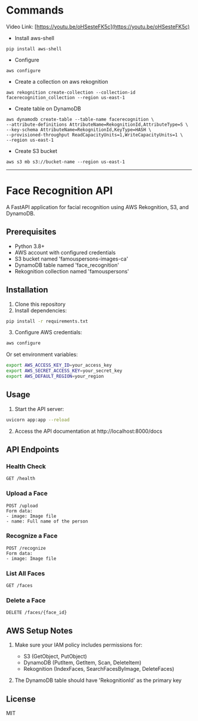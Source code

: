 # Commands

Video Link: [https://youtu.be/oHSesteFK5c](https://youtu.be/oHSesteFK5c)


- Install aws-shell
```
pip install aws-shell
```

- Configure
```
aws configure
```

- Create a collection on aws rekognition
```
aws rekognition create-collection --collection-id facerecognition_collection --region us-east-1
```

- Create table on DynamoDB
```
aws dynamodb create-table --table-name facerecognition \
--attribute-definitions AttributeName=RekognitionId,AttributeType=S \
--key-schema AttributeName=RekognitionId,KeyType=HASH \
--provisioned-throughput ReadCapacityUnits=1,WriteCapacityUnits=1 \
--region us-east-1
```

- Create S3 bucket
```
aws s3 mb s3://bucket-name --region us-east-1
```


---
# Face Recognition API

A FastAPI application for facial recognition using AWS Rekognition, S3, and DynamoDB.

## Prerequisites

- Python 3.8+
- AWS account with configured credentials
- S3 bucket named 'famouspersons-images-ca'
- DynamoDB table named 'face_recognition'
- Rekognition collection named 'famouspersons'

## Installation

1. Clone this repository
2. Install dependencies:

```bash
pip install -r requirements.txt
```

3. Configure AWS credentials:

```bash
aws configure
```

Or set environment variables:

```bash
export AWS_ACCESS_KEY_ID=your_access_key
export AWS_SECRET_ACCESS_KEY=your_secret_key
export AWS_DEFAULT_REGION=your_region
```

## Usage

1. Start the API server:

```bash
uvicorn app:app --reload
```

2. Access the API documentation at http://localhost:8000/docs

## API Endpoints

### Health Check
```
GET /health
```

### Upload a Face
```
POST /upload
Form data:
- image: Image file
- name: Full name of the person
```

### Recognize a Face
```
POST /recognize
Form data:
- image: Image file
```

### List All Faces
```
GET /faces
```

### Delete a Face
```
DELETE /faces/{face_id}
```

## AWS Setup Notes

1. Make sure your IAM policy includes permissions for:
   - S3 (GetObject, PutObject)
   - DynamoDB (PutItem, GetItem, Scan, DeleteItem)
   - Rekognition (IndexFaces, SearchFacesByImage, DeleteFaces)

2. The DynamoDB table should have 'RekognitionId' as the primary key

## License

MIT